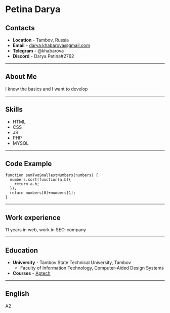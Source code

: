 # Petina Darya
## Contacts

* **Location** - Tambov, Russia
* **Email** - darya.khabarova@gmail.com
* **Telegram** - @khabarova
* **Discord** - Darya Petina#2762
**********************************
## About Me
I know the basics and I want to develop
**********************************
## Skills

* HTML
* CSS
* JS
* PHP
* MYSQL
**********************************
## Code Example

```
function sumTwoSmallestNumbers(numbers) {  
  numbers.sort(function(a,b){
    return a-b;
  });
  return numbers[0]+numbers[1];
}
```
***********************************
## Work experience

11 years in web, work in SEO-company
***********************************
## Education

* **University** - Tambov State Technical University, Tambov
    + Faculty of Information Technology, Computer-Aided Design Systems
* **Courses** - [Aptech](http://aptech-russia.com/)
***********************************
## English
A2
